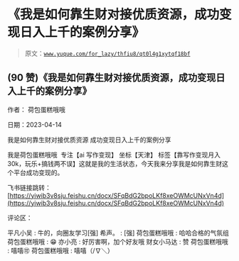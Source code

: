 # 《我是如何靠生财对接优质资源，成功变现日入上千的案例分享》

> 原文：[`www.yuque.com/for_lazy/thfiu8/qt0l4g1xytqf18bf`](https://www.yuque.com/for_lazy/thfiu8/qt0l4g1xytqf18bf)



## (90 赞)《我是如何靠生财对接优质资源，成功变现日入上千的案例分享》 

作者： 荷包蛋糕哦哦 

日期：2023-04-14 

我是如何靠生财对接优质资源 成功变现日入上千的案例分享 

我是荷包蛋糕哦哦  专注【ai 写作变现】 坐标【天津】 标签【靠写作变现月入 30k，玩乐+搞钱两不误】这就是我的生活状态，今天我来分享我是如何靠生财这个平台成功变现的。 

飞书链接跳转：[https://yiwib3v8sju.feishu.cn/docx/SFqBdG2bpoLKf8xeOWMcUNxVn4d](https://yiwib3v8sju.feishu.cn/docx/SFqBdG2bpoLKf8xeOWMcUNxVn4d) 

评论区： 

平凡小吴 : 牛的，向圈友学习[强] 希声。 : [强] 荷包蛋糕哦哦 : 哈哈合格的气氛组 荷包蛋糕哦哦 : 😁 亦小亮 : 好厉害啊，加个好友哦 财女小马达 : 赞 荷包蛋糕哦哦 : 嘻嘻🉑 荷包蛋糕哦哦 : 嘻嘻（/∇＼）